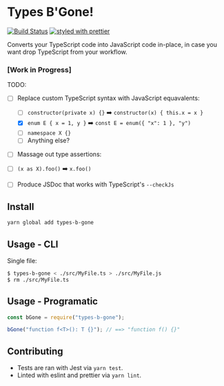 # Types B'Gone!
[![Build Status](https://travis-ci.org/azz/types-b-gone.svg?branch=master)](https://travis-ci.org/azz/types-b-gone)
[![styled with prettier](https://img.shields.io/badge/styled_with-prettier-ff69b4.svg)](https://github.com/prettier/prettier)


Converts your TypeScript code into JavaScript code in-place, in case you want drop TypeScript from your workflow.

### [Work in Progress]

TODO:
- [ ] Replace custom TypeScript syntax with JavaScript equavalents:

  - [ ] `constructor(private x) {}` :arrow_right: `constructor(x) { this.x = x }`
  - [x] `enum E { x = 1, y }` :arrow_right: `const E = enum({ "x": 1 }, "y")`
  - [ ] `namespace X {}`
  - [ ] Anything else?

- [ ]  Massage out type assertions:

  - [ ] `(x as X).foo()` :arrow_right: `x.foo()`

- [ ]  Produce JSDoc that works with TypeScript's `--checkJs`

## Install

```bash
yarn global add types-b-gone
```
## Usage - CLI

Single file:

```bash
$ types-b-gone < ./src/MyFile.ts > ./src/MyFile.js
$ rm ./src/MyFile.ts
```

## Usage - Programatic

```js
const bGone = require("types-b-gone");

bGone("function f<T>(): T {}"); // ==> "function f() {}"
```

## Contributing

* Tests are ran with Jest via `yarn test`.
* Linted with eslint and prettier via `yarn lint`.

